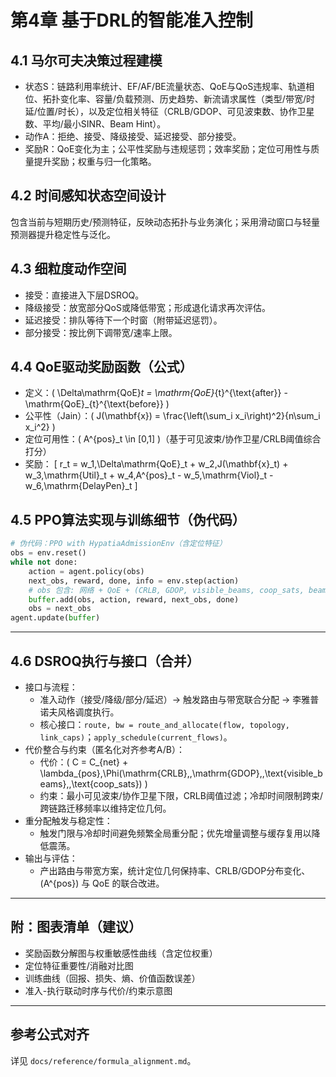 # 第4章 基于DRL的智能准入控制

## 4.1 马尔可夫决策过程建模

- 状态S：链路利用率统计、EF/AF/BE流量状态、QoE与QoS违规率、轨道相位、拓扑变化率、容量/负载预测、历史趋势、新流请求属性（类型/带宽/时延/位置/时长），以及定位相关特征（CRLB/GDOP、可见波束数、协作卫星数、平均/最小SINR、Beam Hint）。
- 动作A：拒绝、接受、降级接受、延迟接受、部分接受。
- 奖励R：QoE变化为主；公平性奖励与违规惩罚；效率奖励；定位可用性与质量提升奖励；权重与归一化策略。

## 4.2 时间感知状态空间设计

包含当前与短期历史/预测特征，反映动态拓扑与业务演化；采用滑动窗口与轻量预测器提升稳定性与泛化。

## 4.3 细粒度动作空间

- 接受：直接进入下层DSROQ。
- 降级接受：放宽部分QoS或降低带宽；形成退化请求再次评估。
- 延迟接受：排队等待下一个时窗（附带延迟惩罚）。
- 部分接受：按比例下调带宽/速率上限。

## 4.4 QoE驱动奖励函数（公式）

- 定义：\( \Delta\mathrm{QoE}_t = \mathrm{QoE}_{t}^{\text{after}} - \mathrm{QoE}_{t}^{\text{before}} \)
- 公平性（Jain）：\( J(\mathbf{x}) = \frac{\left(\sum_i x_i\right)^2}{n\sum_i x_i^2} \)
- 定位可用性：\( A^{pos}_t \in [0,1] \)（基于可见波束/协作卫星/CRLB阈值综合打分）
- 奖励：
\[ r_t = w_1\,\Delta\mathrm{QoE}_t + w_2\,J(\mathbf{x}_t) + w_3\,\mathrm{Util}_t + w_4\,A^{pos}_t - w_5\,\mathrm{Viol}_t - w_6\,\mathrm{DelayPen}_t \]

## 4.5 PPO算法实现与训练细节（伪代码）

```python
# 伪代码：PPO with HypatiaAdmissionEnv（含定位特征）
obs = env.reset()
while not done:
    action = agent.policy(obs)
    next_obs, reward, done, info = env.step(action)
    # obs 包含: 网络 + QoE + (CRLB, GDOP, visible_beams, coop_sats, beam_hint, SINR)
    buffer.add(obs, action, reward, next_obs, done)
    obs = next_obs
agent.update(buffer)
```

---

## 4.6 DSROQ执行与接口（合并）

- 接口与流程：
  - 准入动作（接受/降级/部分/延迟）→ 触发路由与带宽联合分配 → 李雅普诺夫风格调度执行。
  - 核心接口：`route, bw = route_and_allocate(flow, topology, link_caps)`；`apply_schedule(current_flows)`。
- 代价整合与约束（匿名化对齐参考A/B）：
  - 代价：\( C = C_{net} + \lambda_{pos}\,\Phi(\mathrm{CRLB},\,\mathrm{GDOP},\,\text{visible\_beams},\,\text{coop\_sats}) \)
  - 约束：最小可见波束/协作卫星下限，CRLB阈值过滤；冷却时间限制跨束/跨链路迁移频率以维持定位几何。
- 重分配触发与稳定性：
  - 触发门限与冷却时间避免频繁全局重分配；优先增量调整与缓存复用以降低震荡。
- 输出与评估：
  - 产出路由与带宽方案，统计定位几何保持率、CRLB/GDOP分布变化、\(A^{pos}\) 与 QoE 的联合改进。

---

## 附：图表清单（建议）
- 奖励函数分解图与权重敏感性曲线（含定位权重）
- 定位特征重要性/消融对比图
- 训练曲线（回报、损失、熵、价值函数误差）
- 准入-执行联动时序与代价/约束示意图

---

## 参考公式对齐
详见 `docs/reference/formula_alignment.md`。
